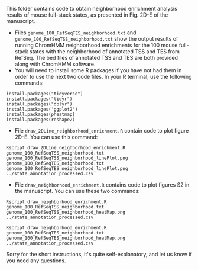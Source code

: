 This folder contains code to obtain neighborhood enrichment analysis results of mouse full-stack states, as presented in Fig. 2D-E of the manuscript.
- Files ```genome_100_RefSeqTES_neighborhood.txt``` and ```genome_100_RefSeqTSS_neighborhood.txt``` show the output results of running ChromHMM neighborhood enrichments for the 100 mouse full-stack states with the neighborhood of annotated TSS and TES from RefSeq. The bed files of annotated TSS and TES are both provided along with ChromHMM software. 
- You will need to install some R packages if you have not had them in order to use the next two code files. In your R terminal, use the following commands:
```
install.packages("tidyverse")
install.packages("tidyr")
install.packages("dplyr")
install.packages('ggplot2')
install.packages(pheatmap)
install.packages(reshape2)
```
- File ```draw_2DLine_neighborhood_enrichment.R``` contain code to plot figure 2D-E. You can use this command:
```
Rscript draw_2DLine_neighborhood_enrichment.R genome_100_RefSeqTSS_neighborhood.txt genome_100_RefSeqTSS_neighborhood_linePlot.png genome_100_RefSeqTES_neighborhood.txt genome_100_RefSeqTES_neighborhood_linePlot.png ../state_annotation_processed.csv
```

- File ```draw_neighborhood_enrichment.R``` contains code to plot figures S2 in the manuscript. You can use these two commands:
```
Rscript draw_neighborhood_enrichment.R genome_100_RefSeqTSS_neighborhood.txt genome_100_RefSeqTSS_neighborhood_heatMap.png ../state_annotation_processed.csv

Rscript draw_neighborhood_enrichment.R genome_100_RefSeqTES_neighborhood.txt genome_100_RefSeqTES_neighborhood_heatMap.png ../state_annotation_processed.csv
```
Sorry for the short instructions, it's quite self-explanatory, and let us know if you need any questions.
